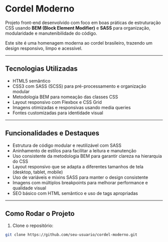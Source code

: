 # Cordel Moderno

Projeto front-end desenvolvido com foco em boas práticas de estruturação CSS usando **BEM (Block Element Modifier)** e **SASS** para organização, modularidade e manutenibilidade do código.

Este site é uma homenagem moderna ao cordel brasileiro, trazendo um design responsivo, limpo e acessível.

---

## Tecnologias Utilizadas

- HTML5 semântico
- CSS3 com SASS (SCSS) para pré-processamento e organização modular
- Metodologia BEM para nomeação das classes CSS
- Layout responsivo com Flexbox e CSS Grid
- Imagens otimizadas e responsivas usando media queries
- Fontes customizadas para identidade visual

---

## Funcionalidades e Destaques

- Estrutura de código modular e reutilizável com SASS
- Aninhamento de estilos para facilitar a leitura e manutenção
- Uso consistente da metodologia BEM para garantir clareza na hierarquia do CSS
- Layout responsivo que se adapta a diferentes tamanhos de tela (desktop, tablet, mobile)
- Uso de variáveis e mixins SASS para manter o design consistente
- Imagens com múltiplos breakpoints para melhorar performance e qualidade visual
- SEO básico com HTML semântico e uso de tags apropriadas

---

## Como Rodar o Projeto

1. Clone o repositório:

```bash
git clone https://github.com/seu-usuario/cordel-moderno.git
